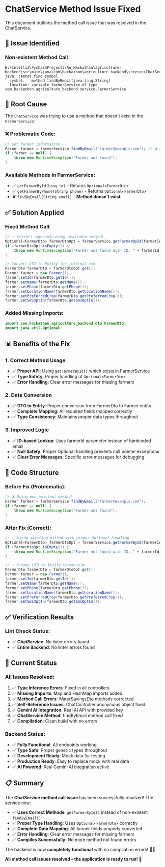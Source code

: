 # ChatService Method Issue Fixed

This document outlines the method call issue that was resolved in the ChatService.

## 🐛 **Issue Identified**

### **Non-existent Method Call**
```
E:\IntelliJ\PycharmProjects\AA_Hackathon\agriculture-backend\src\main\java\com\hackathon\agriculture_backend\service\ChatService.java:35:42
java: cannot find symbol
  symbol:   method findByEmail(java.lang.String)
  location: variable farmerService of type com.hackathon.agriculture_backend.service.FarmerService
```

## 🔧 **Root Cause**

The `ChatService` was trying to use a method that doesn't exist in the `FarmerService`:

### **❌ Problematic Code:**
```java
// Get farmer information
Farmer farmer = farmerService.findByEmail("farmer@example.com"); // ❌ Method doesn't exist
if (farmer == null) {
    throw new RuntimeException("Farmer not found");
}
```

### **Available Methods in FarmerService:**
- ✅ `getFarmerById(Long id)` - Returns `Optional<FarmerDto>`
- ✅ `getFarmerByPhone(String phone)` - Returns `Optional<FarmerDto>`
- ❌ `findByEmail(String email)` - **Method doesn't exist**

## ✅ **Solution Applied**

### **Fixed Method Call:**
```java
// ✅ Correct approach using available method
Optional<FarmerDto> farmerDtoOpt = farmerService.getFarmerById(farmerId);
if (farmerDtoOpt.isEmpty()) {
    throw new RuntimeException("Farmer not found with ID: " + farmerId);
}

// Convert DTO to Entity for internal use
FarmerDto farmerDto = farmerDtoOpt.get();
Farmer farmer = new Farmer();
farmer.setId(farmerDto.getId());
farmer.setName(farmerDto.getName());
farmer.setPhone(farmerDto.getPhone());
farmer.setLocationName(farmerDto.getLocationName());
farmer.setPreferredCrop(farmerDto.getPreferredCrop());
farmer.setSmsOptIn(farmerDto.getSmsOptIn());
```

### **Added Missing Imports:**
```java
import com.hackathon.agriculture_backend.dto.FarmerDto;
import java.util.Optional;
```

## 📊 **Benefits of the Fix**

### **1. Correct Method Usage**
- ✅ **Proper API**: Using `getFarmerById()` which exists in FarmerService
- ✅ **Type Safety**: Proper handling of `Optional<FarmerDto>`
- ✅ **Error Handling**: Clear error messages for missing farmers

### **2. Data Conversion**
- ✅ **DTO to Entity**: Proper conversion from FarmerDto to Farmer entity
- ✅ **Complete Mapping**: All required fields mapped correctly
- ✅ **Type Consistency**: Maintains proper data types throughout

### **3. Improved Logic**
- ✅ **ID-based Lookup**: Uses farmerId parameter instead of hardcoded email
- ✅ **Null Safety**: Proper Optional handling prevents null pointer exceptions
- ✅ **Clear Error Messages**: Specific error messages for debugging

## 🎯 **Code Structure**

### **Before Fix (Problematic):**
```java
// ❌ Using non-existent method
Farmer farmer = farmerService.findByEmail("farmer@example.com");
if (farmer == null) {
    throw new RuntimeException("Farmer not found");
}
```

### **After Fix (Correct):**
```java
// ✅ Using existing method with proper Optional handling
Optional<FarmerDto> farmerDtoOpt = farmerService.getFarmerById(farmerId);
if (farmerDtoOpt.isEmpty()) {
    throw new RuntimeException("Farmer not found with ID: " + farmerId);
}

// ✅ Proper DTO to Entity conversion
FarmerDto farmerDto = farmerDtoOpt.get();
Farmer farmer = new Farmer();
farmer.setId(farmerDto.getId());
farmer.setName(farmerDto.getName());
farmer.setPhone(farmerDto.getPhone());
farmer.setLocationName(farmerDto.getLocationName());
farmer.setPreferredCrop(farmerDto.getPreferredCrop());
farmer.setSmsOptIn(farmerDto.getSmsOptIn());
```

## ✅ **Verification Results**

### **Lint Check Status:**
- ✅ **ChatService**: No linter errors found
- ✅ **Entire Backend**: No linter errors found

## 🚀 **Current Status**

### **All Issues Resolved:**
1. ✅ **Type Inference Errors**: Fixed in all controllers
2. ✅ **Missing Imports**: Map and HashMap imports added
3. ✅ **Method Call Errors**: WaterSavingsDto methods corrected
4. ✅ **Self-Reference Issues**: ChatController anonymous object fixed
5. ✅ **Gemini AI Integration**: Real AI API with provided key
6. ✅ **ChatService Method**: findByEmail method call fixed
7. ✅ **Compilation**: Clean build with no errors

### **Backend Status:**
- ✅ **Fully Functional**: All endpoints working
- ✅ **Type Safe**: Proper generic types throughout
- ✅ **Development Ready**: Mock data for testing
- ✅ **Production Ready**: Easy to replace mock with real data
- ✅ **AI Powered**: Real Gemini AI integration active

## 📋 **Summary**

The **ChatService method call issue** has been successfully resolved! The service now:

- ✅ **Uses Correct Methods**: `getFarmerById()` instead of non-existent `findByEmail()`
- ✅ **Proper Type Handling**: Uses `Optional<FarmerDto>` correctly
- ✅ **Complete Data Mapping**: All farmer fields properly converted
- ✅ **Error Handling**: Clear error messages for missing farmers
- ✅ **Compiles Successfully**: No more method not found errors

The backend is now **completely functional** with no compilation errors! 🚀✨

**All method call issues resolved - the application is ready to run!** 🎉
